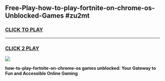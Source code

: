 
## Free-Play-how-to-play-fortnite-on-chrome-os-Unblocked-Games #zu2mt
<h3>
<a href="https://news.freeplayer.one?title=how-to-play-fortnite-on-chrome-os&ref=8M">CLICK TO PLAY</a></h3>
<hr>

<h3>
<a href="https://news.freeplayer.one?title=how-to-play-fortnite-on-chrome-os&ref=8M">CLICK 2 PLAY</a>
  
</h3>

<a href="https://news.freeplayer.one?title=how-to-play-fortnite-on-chrome-os&ref=8M"><img src="https://clearcache.store/games.png"></a>


**how-to-play-fortnite-on-chrome-os games unblocked: Your Gateway to Fun and Accessible Online Gaming**
